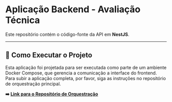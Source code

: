 # Aplicação Backend - Avaliação Técnica

Este repositório contém o código-fonte da API em **NestJS**.

---

## 🚀 Como Executar o Projeto

Esta aplicação foi projetada para ser executada como parte de um ambiente Docker Compose, que gerencia a comunicação a interface do frontend. Para subir a aplicação completa, por favor, siga as instruções no repositório de orquestração principal.

**➡️ [Link para o Repositório de Orquestração](https://github.com/kelvinwbsantos/avaliacao-tecnica.git)**

